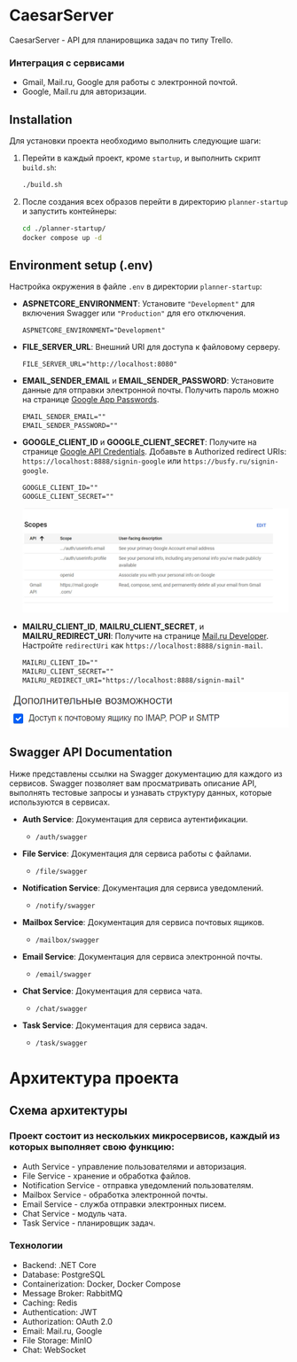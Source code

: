 # CaesarServer

CaesarServer - API для планировщика задач по типу Trello.

### Интеграция с сервисами

- Gmail, Mail.ru, Google для работы с электронной почтой.
- Google, Mail.ru для авторизации.

## Installation

Для установки проекта необходимо выполнить следующие шаги:

1. Перейти в каждый проект, кроме `startup`, и выполнить скрипт `build.sh`:
    ```bash
    ./build.sh
    ```

2. После создания всех образов перейти в директорию `planner-startup` и запустить контейнеры:
    ```bash
    cd ./planner-startup/
    docker compose up -d
    ```

## Environment setup (.env)

Настройка окружения в файле `.env` в директории `planner-startup`:

- **ASPNETCORE_ENVIRONMENT**: Установите `"Development"` для включения Swagger или `"Production"` для его отключения.
    ```plaintext
    ASPNETCORE_ENVIRONMENT="Development"
    ```

- **FILE_SERVER_URL**: Внешний URI для доступа к файловому серверу.
    ```plaintext
    FILE_SERVER_URL="http://localhost:8080"
    ```

- **EMAIL_SENDER_EMAIL** и **EMAIL_SENDER_PASSWORD**: Установите данные для отправки электронной почты. Получить пароль можно на странице [Google App Passwords](https://myaccount.google.com/apppasswords).
    ```plaintext
    EMAIL_SENDER_EMAIL=""
    EMAIL_SENDER_PASSWORD=""
    ```

- **GOOGLE_CLIENT_ID** и **GOOGLE_CLIENT_SECRET**: Получите на странице [Google API Credentials](https://console.cloud.google.com/apis/credentials). Добавьте в Authorized redirect URIs: `https://localhost:8888/signin-google` или `https://busfy.ru/signin-google`.
    ```plaintext
    GOOGLE_CLIENT_ID=""
    GOOGLE_CLIENT_SECRET=""
    ```
  ![Google API Scopes](scopes.png)

- **MAILRU_CLIENT_ID**, **MAILRU_CLIENT_SECRET**, и **MAILRU_REDIRECT_URI**: Получите на странице [Mail.ru Developer](https://o2.mail.ru/app#). Настройте `redirectUri` как `https://localhost:8888/signin-mail`.
    ```plaintext
    MAILRU_CLIENT_ID=""
    MAILRU_CLIENT_SECRET=""
    MAILRU_REDIRECT_URI="https://localhost:8888/signin-mail"
    ```
![Mail.ru Developer](mailru.png)

## Swagger API Documentation

Ниже представлены ссылки на Swagger документацию для каждого из сервисов. Swagger позволяет вам просматривать описание API, выполнять тестовые запросы и узнавать структуру данных, которые используются в сервисах.

- **Auth Service**: Документация для сервиса аутентификации.
  - `/auth/swagger`

- **File Service**: Документация для сервиса работы с файлами.
  - `/file/swagger`

- **Notification Service**: Документация для сервиса уведомлений.
  - `/notify/swagger`

- **Mailbox Service**: Документация для сервиса почтовых ящиков.
  - `/mailbox/swagger`

- **Email Service**: Документация для сервиса электронной почты.
  - `/email/swagger`

- **Chat Service**: Документация для сервиса чата.
  - `/chat/swagger`

- **Task Service**: Документация для сервиса задач.
  - `/task/swagger`


# Архитектура проекта

## Схема архитектуры

### Проект состоит из нескольких микросервисов, каждый из которых выполняет свою функцию:

- Auth Service - управление пользователями и авторизация.
- File Service - хранение и обработка файлов.
- Notification Service - отправка уведомлений пользователям.
- Mailbox Service - обработка электронной почты.
- Email Service - служба отправки электронных писем.
- Chat Service - модуль чата.
- Task Service - планировщик задач.

### Технологии

- Backend: .NET Core
- Database: PostgreSQL
- Containerization: Docker, Docker Compose
- Message Broker: RabbitMQ
- Caching: Redis
- Authentication: JWT
- Authorization: OAuth 2.0
- Email: Mail.ru, Google
- File Storage: MinIO
- Chat: WebSocket


